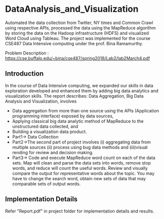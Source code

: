 # DataAnalysis_and_Visualization

Automated the data collection from Twitter, NY times and Common Crawl using respective APIs, processed the data using the MapReduce algorithm by storing the data on the Hadoop infrastructure (HDFS) and visualized Word Cloud using Tableau. The project was implemented for the course CSE487 Data Intensive computing under the prof. Bina Ramamurthy.

Problem Description : https://cse.buffalo.edu/~bina/cse487/spring2018/Lab2/lab2March4.pdf

## Introduction

In the course of Data Intensive computing, we expanded our skills in data exploration developed and enhanced them by adding
big data analytics and visualization skills. The report describes: Data Aggregation, Big Data
Analysis and Visualization, involves 
  - Data aggregation from more than one source using the APIs
(Application programming interface) exposed by data sources,
  - Applying classical big data analytic
method of MapReduce to the unstructured data collected, and 
  - Building a visualization data product.
  - Part1-> Data Collection
  - Part2->The second part of project involves (i) aggregating data from multiple sources (ii) process using bug data methods and (iii)visual rending for review and decision making. 
  - Part3-> Code and execute MapReduce word count on each of the data sets. Map will clean and parse
the data sets into words, remove stop words, and reduce will count the useful words. Review and visually compare the output
for representative words about the topic. You may have to change the search word, obtain new
sets of data that may comparable sets of output words.

## Implementation Details

Refer "Report.pdf" in project folder for implementation details and results.

